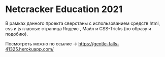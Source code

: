 # Netcracker Education 2021

В рамках данного проекта сверстаны с использованием средств html, css и js главные страница Яндекс , Майл и CSS-Tricks (по образу и подобию). 

Посмотреть можно по ссылке -> https://gentle-falls-41325.herokuapp.com/